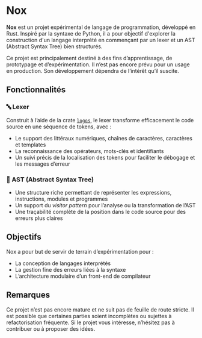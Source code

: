 # Nox

**Nox** est un projet expérimental de langage de programmation, développé en Rust. Inspiré par la syntaxe de Python, il a pour objectif d'explorer la construction d'un langage interprété en commençant par un lexer et un AST (Abstract Syntax Tree) bien structurés.

Ce projet est principalement destiné à des fins d’apprentissage, de prototypage et d’expérimentation. Il n’est pas encore prévu pour un usage en production. Son développement dépendra de l’intérêt qu’il suscite.

## Fonctionnalités

### 🔤 Lexer

Construit à l’aide de la crate [`logos`](https://crates.io/crates/logos), le lexer transforme efficacement le code source en une séquence de tokens, avec :

* Le support des littéraux numériques, chaînes de caractères, caractères et templates
* La reconnaissance des opérateurs, mots-clés et identifiants
* Un suivi précis de la localisation des tokens pour faciliter le débogage et les messages d’erreur

### 🌲 AST (Abstract Syntax Tree)

* Une structure riche permettant de représenter les expressions, instructions, modules et programmes
* Un support du *visitor pattern* pour l’analyse ou la transformation de l’AST
* Une traçabilité complète de la position dans le code source pour des erreurs plus claires

## Objectifs

Nox a pour but de servir de terrain d’expérimentation pour :

* La conception de langages interprétés
* La gestion fine des erreurs liées à la syntaxe
* L’architecture modulaire d’un front-end de compilateur

## Remarques

Ce projet n’est pas encore mature et ne suit pas de feuille de route stricte. Il est possible que certaines parties soient incomplètes ou sujettes à refactorisation fréquente. Si le projet vous intéresse, n’hésitez pas à contribuer ou à proposer des idées.
